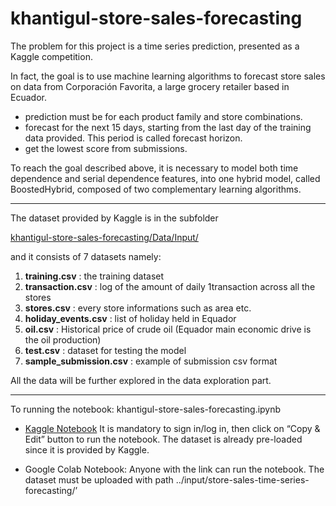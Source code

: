 # khantigul-store-sales-forecasting


The problem for this project is a time series prediction, presented as a Kaggle competition.

In fact, the goal is to use machine learning algorithms to forecast store sales on data from Corporación Favorita, a large grocery retailer based in Ecuador. 

- prediction must be for each product family and store combinations.
- forecast for the next 15 days, starting from the last day of the training data provided. This period is called forecast horizon.
- get the lowest score from submissions.

To reach the goal described above, it is necessary to model both time dependence and serial dependence features, into one hybrid model, called BoostedHybrid, composed of two complementary learning algorithms.

----------
The dataset provided by Kaggle is in the subfolder 

[khantigul-store-sales-forecasting/Data/Input/](https://github.com/pasitkhantigul/khantigul-store-sales-forecasting/tree/main/Data/Input)




and it consists of 7 datasets namely:

1. **training.csv** : the training dataset
2. **transaction.csv** : log of the amount of daily 1transaction across all the stores
3. **stores.csv** : every store informations such as area etc.
4. **holiday_events.csv** : list of holiday held in Equador
5. **oil.csv** : Historical price of crude oil (Equador main economic drive is the oil production)
6. **test.csv** : dataset for testing the model
7. **sample_submission.csv** : example of submission csv format

All the data will be further explored in the data exploration part.

-----------
To running the notebook: khantigul-store-sales-forecasting.ipynb

- [Kaggle Notebook](https://www.kaggle.com/code/pasitkhantigul/data-mining-project-work-time-series-forecasting)
It is mandatory to sign in/log in, then click on “Copy & Edit” button to run the notebook.
The dataset is already pre-loaded since it is provided by Kaggle.

- Google Colab Notebook: Anyone with the link can run the notebook. The dataset must be uploaded with path ../input/store-sales-time-series-forecasting/’
